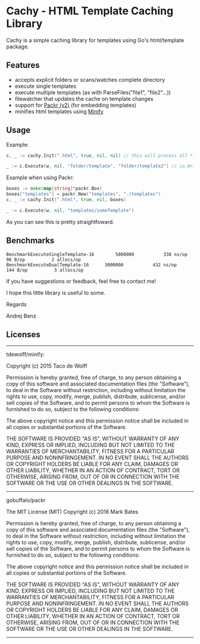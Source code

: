 # Cachy - HTML Template Caching Library

Cachy is a simple caching library for templates using Go's html/template package.

## Features
- accepts explicit folders or scans/watches complete directory
- execute single templates
- execute multiple templates (as with ParseFiles("file1", "file2"...))
- filewatcher that updates the cache on template changes
- support for [Packr (v2)](https://github.com/gobuffalo/packr/tree/master/v2) (for embedding templates)
- minifies html templates using [Minify](https://github.com/tdewolff/minify)

## Usage

Example:

```go
c, _ := cachy.Init(".html", true, nil, nil) // this will process all *.html files, activate the filewatcher, no FuncMap.

_ := c.Execute(w, nil, "folder/template", "folder/template2") // io.Writer, data, templates...
```

Example when using Packr:

```go
boxes := make(map[string]*packr.Box)
boxes["templates"] = packr.New("templates", "./templates")
c, _ := cachy.Init(".html", true, nil, boxes)

_ := c.Execute(w, nil, "templates/someTemplate")
```

As you can see this is pretty straightfoward.

## Benchmarks

```
BenchmarkExecuteSingleTemplate-16    	 5000000	       338 ns/op	      96 B/op	       2 allocs/op
BenchmarkExecuteDualTemplate-16    	 3000000	       432 ns/op	     144 B/op	       3 allocs/op
```

If you have suggestions or feedback, feel free to contact me!

I hope this little library is useful to some.

Regards

Andrej Benz

## Licenses

--------------------------------------------------------------------------------

tdewolff/minify:

Copyright (c) 2015 Taco de Wolff

Permission is hereby granted, free of charge, to any person obtaining a copy
of this software and associated documentation files (the "Software"), to deal
in the Software without restriction, including without limitation the rights
to use, copy, modify, merge, publish, distribute, sublicense, and/or sell
copies of the Software, and to permit persons to whom the Software is
furnished to do so, subject to the following conditions:

The above copyright notice and this permission notice shall be included in all
copies or substantial portions of the Software.

THE SOFTWARE IS PROVIDED "AS IS", WITHOUT WARRANTY OF ANY KIND, EXPRESS OR
IMPLIED, INCLUDING BUT NOT LIMITED TO THE WARRANTIES OF MERCHANTABILITY,
FITNESS FOR A PARTICULAR PURPOSE AND NONINFRINGEMENT. IN NO EVENT SHALL THE
AUTHORS OR COPYRIGHT HOLDERS BE LIABLE FOR ANY CLAIM, DAMAGES OR OTHER
LIABILITY, WHETHER IN AN ACTION OF CONTRACT, TORT OR OTHERWISE, ARISING FROM,
OUT OF OR IN CONNECTION WITH THE SOFTWARE OR THE USE OR OTHER DEALINGS IN THE
SOFTWARE.

--------------------------------------------------------------------------------

gobuffalo/packr

The MIT License (MIT)
Copyright (c) 2016 Mark Bates

Permission is hereby granted, free of charge, to any person obtaining a copy of this software and associated documentation files (the "Software"), to deal in the Software without restriction, including without limitation the rights to use, copy, modify, merge, publish, distribute, sublicense, and/or sell copies of the Software, and to permit persons to whom the Software is furnished to do so, subject to the following conditions:

The above copyright notice and this permission notice shall be included in all copies or substantial portions of the Software.

THE SOFTWARE IS PROVIDED "AS IS", WITHOUT WARRANTY OF ANY KIND, EXPRESS OR IMPLIED, INCLUDING BUT NOT LIMITED TO THE WARRANTIES OF MERCHANTABILITY, FITNESS FOR A PARTICULAR PURPOSE AND NONINFRINGEMENT. IN NO EVENT SHALL THE AUTHORS OR COPYRIGHT HOLDERS BE LIABLE FOR ANY CLAIM, DAMAGES OR OTHER LIABILITY, WHETHER IN AN ACTION OF CONTRACT, TORT OR OTHERWISE, ARISING FROM, OUT OF OR IN CONNECTION WITH THE SOFTWARE OR THE USE OR OTHER DEALINGS IN THE SOFTWARE.

---------------------------------------------------------------------------------